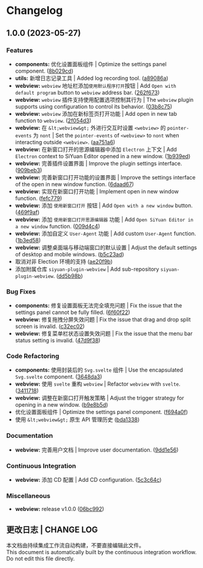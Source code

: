 # Changelog

## 1.0.0 (2023-05-27)


### Features

* **components:** 优化设置面板组件 | Optimize the settings panel component. ([8b029cd](https://github.com/Zuoqiu-Yingyi/siyuan-plugin-webview/commit/8b029cd3e634936e521d10f91c26d6792de49b9b))
* **utils:** 新增日志记录工具 | Added log recording tool. ([a89086a](https://github.com/Zuoqiu-Yingyi/siyuan-plugin-webview/commit/a89086a7662df922d971457275d02256fc5e0f1e))
* **webview:** `webview` 地址栏添加`使用默认程序打开`按钮 | Add `Open with default program` button to `webview` address bar. ([262f673](https://github.com/Zuoqiu-Yingyi/siyuan-plugin-webview/commit/262f6731fba3f441af8d30f4bee468bcaf7b6bcf))
* **webview:** `webview` 插件支持使用配置选项控制其行为 | The `webview` plugin supports using configuration to control its behavior. ([03b8c75](https://github.com/Zuoqiu-Yingyi/siyuan-plugin-webview/commit/03b8c75904fb4ef3aed6a1d05466a445153640e6))
* **webview:** `webview` 添加在新标签页打开功能 | Add open in new tab function to `webview`. ([2f054d3](https://github.com/Zuoqiu-Yingyi/siyuan-plugin-webview/commit/2f054d3fd8e9260a0296a607c074e31d906d4c94))
* **webview:** 在 `&lt;webview&gt;` 外进行交互时设置 `<webview>` 的 `pointer-events` 为 `nont` | Set the `pointer-events` of `<webview>` to `nont` when interacting outside `<webview>`. ([aa751a6](https://github.com/Zuoqiu-Yingyi/siyuan-plugin-webview/commit/aa751a6deb6591c9d2315775cc08391936ff00b3))
* **webview:** 在新窗口打开的思源编辑器中添加 `Electron` 上下文 | Add `Electron` context to SiYuan Editor opened in a new window. ([1b939ed](https://github.com/Zuoqiu-Yingyi/siyuan-plugin-webview/commit/1b939edac284e0484ae6f761897a8b59a5b7f533))
* **webview:** 完善插件设置界面 | Improve the plugin settings interface. ([909beb3](https://github.com/Zuoqiu-Yingyi/siyuan-plugin-webview/commit/909beb3e52bff20809178f276c1a31eb04a86a8c))
* **webview:** 完善新窗口打开功能的设置界面 | Improve the settings interface of the open in new window function. ([6daad67](https://github.com/Zuoqiu-Yingyi/siyuan-plugin-webview/commit/6daad67c362666eb9727ce5822151fd2ae3b0563))
* **webview:** 实现在新窗口打开功能 | Implement open in new window function. ([fefc779](https://github.com/Zuoqiu-Yingyi/siyuan-plugin-webview/commit/fefc77988091070c06f436949708f207672da41d))
* **webview:** 添加 `使用新窗口打开` 按钮 | Add `Open with a new window` button. ([469f9af](https://github.com/Zuoqiu-Yingyi/siyuan-plugin-webview/commit/469f9af0ce6c6ee11a3e8cd1e36cd962a1a4de29))
* **webview:** 添加 `使用新窗口打开思源编辑器` 功能 | Add `Open SiYuan Editor in a new window` function. ([009d4c4](https://github.com/Zuoqiu-Yingyi/siyuan-plugin-webview/commit/009d4c4e460ce364a82af366b0d4950d64313ec7))
* **webview:** 添加自定义 `User-Agent` 功能 | Add custom `User-Agent` function. ([1b3ed58](https://github.com/Zuoqiu-Yingyi/siyuan-plugin-webview/commit/1b3ed58a613e4ac880abc35e9f3b58c08fe2bad5))
* **webview:** 调整桌面端与移动端窗口的默认设置 | Adjust the default settings of desktop and mobile windows. ([b5c23ad](https://github.com/Zuoqiu-Yingyi/siyuan-plugin-webview/commit/b5c23adedd4a5fe7a1b4a08b38197ccb8940a0ca))
* 取消对非 Election 环境的支持 ([ae20f9b](https://github.com/Zuoqiu-Yingyi/siyuan-plugin-webview/commit/ae20f9bb6503f75c2f278cefc2b083e6563ff67b))
* 添加附属仓库 `siyuan-plugin-webview` | Add sub-repository `siyuan-plugin-webview`. ([dd5b98b](https://github.com/Zuoqiu-Yingyi/siyuan-plugin-webview/commit/dd5b98bb829cc5b4961cfdd90e8230b0c7675127))


### Bug Fixes

* **components:** 修复设置面板无法完全填充问题 | Fix the issue that the settings panel cannot be fully filled. ([6f60f22](https://github.com/Zuoqiu-Yingyi/siyuan-plugin-webview/commit/6f60f222349c63c0c8a4840b2c5311a6cf82694f))
* **webview:** 修复拖拽分屏失效问题 | Fix the issue that drag and drop split screen is invalid. ([c32ec02](https://github.com/Zuoqiu-Yingyi/siyuan-plugin-webview/commit/c32ec02e4d89b7c22ce23ac8488c8df391a6784d))
* **webview:** 修复菜单栏状态设置失效问题 | Fix the issue that the menu bar status setting is invalid. ([47d9f38](https://github.com/Zuoqiu-Yingyi/siyuan-plugin-webview/commit/47d9f38ccfc9c10bd7103d68c1e31ea5ec04bf8a))


### Code Refactoring

* **components:** 使用封装后的 `Svg.svelte` 组件 | Use the encapsulated `Svg.svelte` component. ([3648da3](https://github.com/Zuoqiu-Yingyi/siyuan-plugin-webview/commit/3648da342a3a90fdcf130fd0433b85de360b3f2d))
* **webview:** 使用 `svelte` 重构 `webview` | Refactor `webview` with `svelte`. ([3411718](https://github.com/Zuoqiu-Yingyi/siyuan-plugin-webview/commit/3411718fe3db20c5833330d4ab9bd5dbd273dc0d))
* **webview:** 调整在新窗口打开触发策略 | Adjust the trigger strategy for opening in a new window. ([b9e8b5d](https://github.com/Zuoqiu-Yingyi/siyuan-plugin-webview/commit/b9e8b5df75b0a3a6329da996239fd20cf6b2f4a8))
* 优化设置面板组件 | Optimize the settings panel component. ([f694a0f](https://github.com/Zuoqiu-Yingyi/siyuan-plugin-webview/commit/f694a0fb70289e70ad671f40c30ad86afb0fe186))
* 使用 `&lt;webview&gt;` 原生 API 管理历史 ([bda1338](https://github.com/Zuoqiu-Yingyi/siyuan-plugin-webview/commit/bda133853cca9adbd0b32bf0762e8e9b27f0a450))


### Documentation

* **webview:** 完善用户文档 | Improve user documentation. ([9dd1e56](https://github.com/Zuoqiu-Yingyi/siyuan-plugin-webview/commit/9dd1e5644e6b29b8af4c6e9d381b08e78f6c5c87))


### Continuous Integration

* **webview:** 添加 CD 配置 | Add CD configuration. ([5c3c64c](https://github.com/Zuoqiu-Yingyi/siyuan-plugin-webview/commit/5c3c64ccec28ed10dce4714cacf34f097ada5a2f))


### Miscellaneous

* **webview:** release v1.0.0 ([06bc992](https://github.com/Zuoqiu-Yingyi/siyuan-plugin-webview/commit/06bc992b257702297d0c8c7854d0fee661d144fe))

## 更改日志 | CHANGE LOG

本文档由持续集成工作流自动构建，不要直接编辑此文件。  
This document is automatically built by the continuous integration workflow. Do not edit this file directly.
